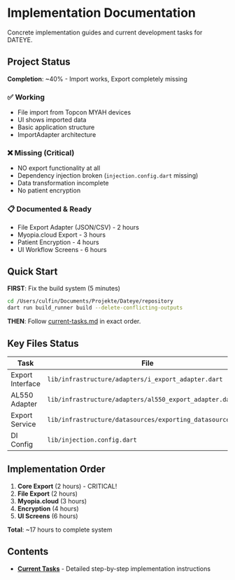 # Implementation Documentation

Concrete implementation guides and current development tasks for DATEYE.

## Project Status

**Completion**: ~40% - Import works, Export completely missing

### ✅ Working
- File import from Topcon MYAH devices
- UI shows imported data
- Basic application structure
- ImportAdapter architecture

### ❌ Missing (Critical)
- NO export functionality at all
- Dependency injection broken (`injection.config.dart` missing)
- Data transformation incomplete
- No patient encryption

### 📋 Documented & Ready
- File Export Adapter (JSON/CSV) - 2 hours
- Myopia.cloud Export - 3 hours
- Patient Encryption - 4 hours
- UI Workflow Screens - 6 hours

## Quick Start

**FIRST**: Fix the build system (5 minutes)
```bash
cd /Users/culfin/Documents/Projekte/Dateye/repository
dart run build_runner build --delete-conflicting-outputs
```

**THEN**: Follow [current-tasks.md](current-tasks.md) in exact order.

## Key Files Status

| Task | File | Status |
|------|------|--------|
| Export Interface | `lib/infrastructure/adapters/i_export_adapter.dart` | ❌ Create |
| AL550 Adapter | `lib/infrastructure/adapters/al550_export_adapter.dart` | ❌ Create |
| Export Service | `lib/infrastructure/datasources/exporting_datasource.dart` | ❌ Implement |
| DI Config | `lib/injection.config.dart` | ❌ Generate |

## Implementation Order

1. **Core Export** (2 hours) - CRITICAL!
2. **File Export** (2 hours)
3. **Myopia.cloud** (3 hours)
4. **Encryption** (4 hours)
5. **UI Screens** (6 hours)

**Total**: ~17 hours to complete system

## Contents

- **[Current Tasks](current-tasks.md)** - Detailed step-by-step implementation instructions